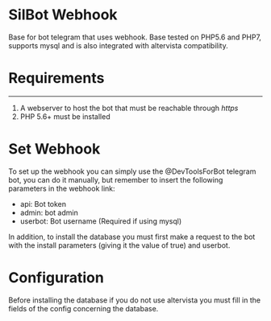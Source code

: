# SilBot Webhook

Base for bot telegram that uses webhook. Base tested on PHP5.6 and PHP7, supports mysql and is also integrated with altervista compatibility.

# Requirements
- - -
1) A webserver to host the bot that must be reachable through *https*
2) PHP 5.6+ must be installed

# Set Webhook

To set up the webhook you can simply use the @DevToolsForBot telegram bot, you can do it manually, but remember to insert the following parameters in the webhook link:
- api: Bot token
- admin: bot admin
- userbot: Bot username (Required if using mysql)

In addition, to install the database you must first make a request to the bot with the install parameters (giving it the value of true) and userbot.

# Configuration

Before installing the database if you do not use altervista you must fill in the fields of the config concerning the database.
